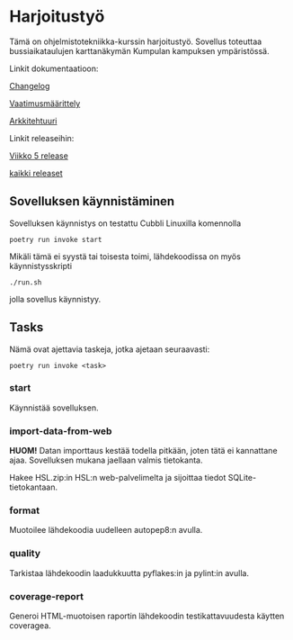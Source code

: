 # Harjoitustyö

Tämä on ohjelmistotekniikka-kurssin harjoitustyö. Sovellus toteuttaa bussiaikataulujen karttanäkymän Kumpulan kampuksen
ympäristössä.

Linkit dokumentaatioon:

[Changelog](dokumentaatio/changelog.md)

[Vaatimusmäärittely](dokumentaatio/vaatimusmaarittely.md)

[Arkkitehtuuri](dokumentaatio/arkkitehtuuri.md)

Linkit releaseihin:

[Viikko 5 release](https://github.com/jpirhel/ot-harjoitustyo/releases/tag/viikko5)

[kaikki releaset](https://github.com/jpirhel/ot-harjoitustyo/releases/)

## Sovelluksen käynnistäminen

Sovelluksen käynnistys on testattu Cubbli Linuxilla komennolla

```
poetry run invoke start
```

Mikäli tämä ei syystä tai toisesta toimi, lähdekoodissa on myös käynnistysskripti 

```
./run.sh
```
jolla sovellus käynnistyy.

## Tasks

Nämä ovat ajettavia taskeja, jotka ajetaan seuraavasti:

```
poetry run invoke <task>
```

### start

Käynnistää sovelluksen.

### import-data-from-web

**HUOM!** Datan importtaus kestää todella pitkään, joten tätä ei kannattane ajaa. Sovelluksen mukana jaellaan valmis tietokanta.

Hakee HSL.zip:in HSL:n web-palvelimelta ja sijoittaa tiedot SQLite-tietokantaan.

### format

Muotoilee lähdekoodia uudelleen autopep8:n avulla.


### quality

Tarkistaa lähdekoodin laadukkuutta pyflakes:in ja pylint:in avulla.


### coverage-report

Generoi HTML-muotoisen raportin lähdekoodin testikattavuudesta käytten coveragea.
